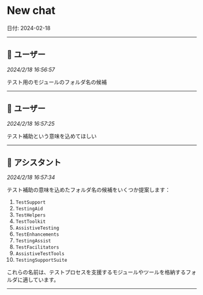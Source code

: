# New chat

日付: 2024-02-18

---

## 👤 ユーザー
*2024/2/18 16:56:57*

テスト用のモジュールのフォルダ名の候補

---

## 👤 ユーザー
*2024/2/18 16:57:25*

テスト補助という意味を込めてほしい

---

## 🤖 アシスタント
*2024/2/18 16:57:34*

テスト補助の意味を込めたフォルダ名の候補をいくつか提案します：

1. `TestSupport`
2. `TestingAid`
3. `TestHelpers`
4. `TestToolkit`
5. `AssistiveTesting`
6. `TestEnhancements`
7. `TestingAssist`
8. `TestFacilitators`
9. `AssistiveTestTools`
10. `TestingSupportSuite`

これらの名前は、テストプロセスを支援するモジュールやツールを格納するフォルダに適しています。

---
